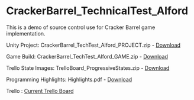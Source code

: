 # CrackerBarrel_TechnicalTest_Alford
This is a demo of source control use for Cracker Barrel game implementation.

Unity Project: CrackerBarrel_TechTest_Alford_PROJECT.zip - [Download](https://github.com/rmalford2007/CrackerBarrel_TechnicalTest_Alford/raw/master/CrackerBarrel_TechTest_Alford_PROJECT.zip)

Game Build: CrackerBarrel_TechTest_Alford_GAME.zip - [Download](https://github.com/rmalford2007/CrackerBarrel_TechnicalTest_Alford/raw/master/CrackerBarrel_TechTest_Alford_GAME.zip)

Trello State Images: TrelloBoard_ProgressiveStates.zip - [Download](https://github.com/rmalford2007/CrackerBarrel_TechnicalTest_Alford/raw/master/TrelloBoard_ProgressiveStates.zip)

Programming Highlights: Highlights.pdf - [Download](https://github.com/rmalford2007/CrackerBarrel_TechnicalTest_Alford/raw/master/Highlights.pdf)

Trello : [Current Trello Board](https://trello.com/b/jb7jqSNi/crackerbarreltechnicaltest)
